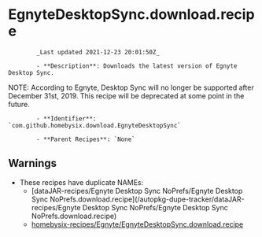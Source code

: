 # EgnyteDesktopSync.download.recipe

            _Last updated 2021-12-23 20:01:50Z_

            - **Description**: Downloads the latest version of Egnyte Desktop Sync.

NOTE: According to Egnyte, Desktop Sync will no longer be supported after December 31st, 2019. This recipe will be deprecated at some point in the future.

            - **Identifier**: `com.github.homebysix.download.EgnyteDesktopSync`

            - **Parent Recipes**: `None`


## Warnings

- These recipes have duplicate NAMEs:
    - [dataJAR-recipes/Egnyte Desktop Sync NoPrefs/Egnyte Desktop Sync NoPrefs.download.recipe](/autopkg-dupe-tracker/dataJAR-recipes/Egnyte Desktop Sync NoPrefs/Egnyte Desktop Sync NoPrefs.download.recipe)
    - [homebysix-recipes/Egnyte/EgnyteDesktopSync.download.recipe](/autopkg-dupe-tracker/homebysix-recipes/Egnyte/EgnyteDesktopSync.download.recipe)